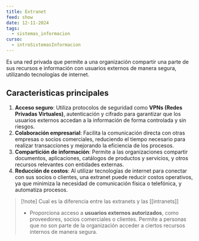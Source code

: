 ```yaml
---
title: Extranet
feed: show
date: 12-11-2024
tags:
  - sistemas_informacion
curso:
  - introSistemasInformacion
---
```

Es una red privada que permite a una organización compartir una parte de sus recursos e información con usuarios externos de manera segura, utilizando tecnologías de internet. 

## Caracteristicas principales

1. **Acceso seguro**: Utiliza protocolos de seguridad como **VPNs (Redes Privadas Virtuales)**, autenticación y cifrado para garantizar que los usuarios externos accedan a la información de forma controlada y sin riesgos.
2. **Colaboración empresarial**: Facilita la comunicación directa con otras empresas o socios comerciales, reduciendo el tiempo necesario para realizar transacciones y mejorando la eficiencia de los procesos.
3. **Compartición de información**: Permite a las organizaciones compartir documentos, aplicaciones, catálogos de productos y servicios, y otros recursos relevantes con entidades externas.
4. **Reducción de costos**: Al utilizar tecnologías de internet para conectar con sus socios o clientes, una extranet puede reducir costos operativos, ya que minimiza la necesidad de comunicación física o telefónica, y automatiza procesos.

>[!note] Cual es la diferencia entre las extranets y las [[intranets]]
>- Proporciona acceso a **usuarios externos autorizados**, como proveedores, socios comerciales o clientes. Permite a personas que no son parte de la organización acceder a ciertos recursos internos de manera segura.

